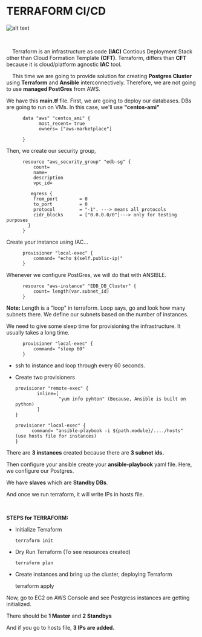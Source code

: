 # TERRAFORM CI/CD

![alt text](https://github.com/tanersa/terraform/blob/feature/terraform-iac/terraform.png)

<br />

&nbsp; &nbsp; Terraform is an infrastructure as code **(IAC)** Contious Deployment Stack other than Cloud Formation Template **(CFT)**. Terraform, 
differs than **CFT** because it is cloud/platform agnostic **IAC** tool.

&nbsp; &nbsp; This time we are going to provide solution for creating **Postgres Cluster** using **Terraform** and **Ansible** interconnectively. Therefore,
we are not going to use **managed PostGres** from AWS. 

We have this **main.tf** file. First, we are going to deploy our databases. DBs are going to run on VMs. In this case, we'll use **"centos-ami"**

          data "aws" "centos_ami" {
                most_recent= true
                owners= ["aws-marketplace"]
          
          }
          
Then, we create our security group,

          resource "aws_security_group" "edb-sg" {
              count= 
              name=
              description
              vpc_id=
                
             egress {
              from_port        = 0
              to_port          = 0
              protocol         = "-1". ---> means all protocols
              cidr_blocks      = ["0.0.0.0/0"]---> only for testing purposes
            }      
          }
          
Create your instance using IAC...

          provisioner "local-exec" {
              command= "echo $(self.public-ip)"   
          }
          
Whenever we configure PostGres, we will do that with ANSIBLE.

          resource "aws-instance" "EDB_DB_Cluster" {
              count= length(var.subnet_id)     
          }
          
**Note:** Length is a "loop" in terraform. Loop says, go and look how many subnets there. We define our subnets based on the number of instances.       
       
We need to give some sleep time for provisioning the infrastructure. It usually takes a long time.          
          
          provisioner "local-exec" {
              command= "sleep 60"   
          }
          
   -  ssh to instance and loop through every 60 seconds. 
   -  Create two provisioners

          provisioner "remote-exec" {
                  inline=[
                          "yum info pyhton" (Because, Ansible is built on python)
                  ]
          }
          
          provisioner "local-exec" {
                command= "ansible-playbook -i ${path.module}/..../hosts"   (use hosts file for instances) 
          }
          
There are **3 instances** created because there are **3 subnet ids.**

Then configure your ansible create your **ansible-playbook** yaml file. Here, we configure our Postgres.

We have **slaves** which are **Standby DBs**. 

And once we run terraform, it will write IPs in hosts file.

<br />

**STEPS for TERRAFORM:**

   -  Initialize Terraform

          terraform init   
          
   -  Dry Run Terraform (To see resources created)

          terraform plan 
          
   -  Create instances and bring up the cluster, deploying Terraform
      
        terraform apply        

Now, go to EC2 on AWS Console and see Postgress instances are getting initialized. 

There should be **1 Master** and **2 Standbys**

And if you go to hosts file, **3 IPs are added.**






        
           
                


























          
          
          
          
          
          
          

